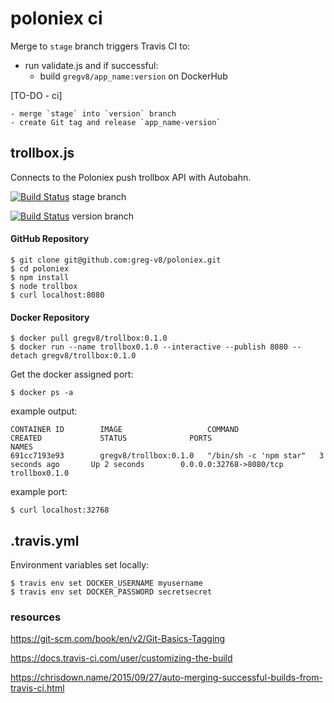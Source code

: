 # poloniex ci
Merge to `stage` branch triggers Travis CI to:
  - run validate.js and if successful:
    - build `gregv8/app_name:version` on DockerHub

[TO-DO - ci]

    - merge `stage` into `version` branch
    - create Git tag and release `app_name-version`

## trollbox.js
Connects to the Poloniex push trollbox API with Autobahn.

[![Build Status](https://travis-ci.org/greg-v8/poloniex.svg?branch=stage)](https://travis-ci.org/greg-v8/poloniex) stage branch

[![Build Status](https://travis-ci.org/greg-v8/poloniex.svg?branch=version)](https://travis-ci.org/greg-v8/poloniex) version branch

#### GitHub Repository
    $ git clone git@github.com:greg-v8/poloniex.git
    $ cd poloniex
    $ npm install
    $ node trollbox
    $ curl localhost:8080

#### Docker Repository
    $ docker pull gregv8/trollbox:0.1.0
    $ docker run --name trollbox0.1.0 --interactive --publish 8080 --detach gregv8/trollbox:0.1.0

Get the docker assigned port:

    $ docker ps -a

example output:

    CONTAINER ID        IMAGE                   COMMAND                  CREATED             STATUS              PORTS                     NAMES
    691cc7193e93        gregv8/trollbox:0.1.0   "/bin/sh -c 'npm star"   3 seconds ago       Up 2 seconds        0.0.0.0:32768->8080/tcp   trollbox0.1.0

example port:

    $ curl localhost:32768

## .travis.yml
Environment variables set locally:

    $ travis env set DOCKER_USERNAME myusername
    $ travis env set DOCKER_PASSWORD secretsecret

### resources
https://git-scm.com/book/en/v2/Git-Basics-Tagging

https://docs.travis-ci.com/user/customizing-the-build

https://chrisdown.name/2015/09/27/auto-merging-successful-builds-from-travis-ci.html
